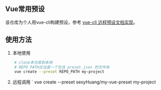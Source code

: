 ## Vue常用预设

该仓库为个人用vue-cli构建预设，参考 <a href="https://cli.vuejs.org/zh/guide/plugins-and-presets.html#%E8%BF%9C%E7%A8%8B%E9%A2%84%E8%AE%BE">vue-cli 远程预设文档实现</a>。

## 使用方法
1. 本地使用
```sh
    # clone本仓库到本地
    # REPO_PATH应当是一个包含 preset.json 的文件夹
    vue create --preset REPO_PATH my-project
```

2. 远程调用
`  vue create --preset sexyHuang/my-vue-preset my-project
```
